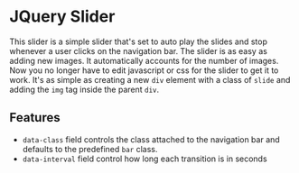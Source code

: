 # JQuery Slider

This slider is a simple slider that's set to auto play the slides and stop whenever a user clicks on the navigation bar.
The slider is as easy as adding new images. It automatically accounts for the number of images. Now you no longer
 have to edit javascript or css for the slider to get it to work. It's as simple as creating a new `div` element with
  a class of `slide` and adding the `img` tag inside the parent `div`.
  
  
## Features
* `data-class` field controls the class attached to the navigation bar and defaults to the predefined `bar` class.
* `data-interval` field control how long each transition is in seconds